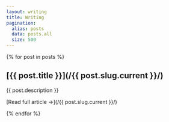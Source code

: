 ```yaml
---
layout: writing
title: Writing
pagination:
  alias: posts
  data: posts.all
  size: 500
---
```


{% for post in posts %}
<div class="post card">
  
## [{{ post.title }}](/{{ post.slug.current }}/)

{{ post.description }}

[Read full article &rarr;](/{{ post.slug.current }}/)

</div>

{% endfor %}
